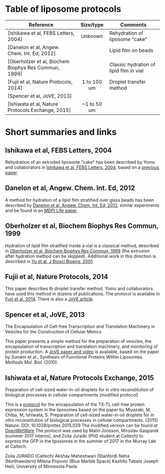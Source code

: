 # Table of liposome protocols

| Reference                                            | Size/type   | Comments                                |
| ----------                                           | :-------:   | --------                                |
| [Ishikawa et al, FEBS Letters, 2004]                 | Unknown     | Rehydration of liposome "cake"          |
| [Danelon et al, Angew. Chem. Int. Ed, 2012]          |             | Lipid film on beads                     |
| [Oberholzer et al, Biochem Biophys Res Commun, 1999] |             | Classic hydration of lipid film in vial |
| [Fujii et al, Nature Protocols, 2014]                | 1 to 100 um | Droplet transfer method                 |
| [Spencer et al, JoVE, 2013]                          |             |                                         |
| [Ishiwata et al, Nature Protocols Exchange, 2015]    | ~1 to 50 um |                                         |

# Short summaries and links

## Ishikawa et al, FEBS Letters, 2004

Rehydration of an extruded liposome "cake" has been described by Yomo
and collaborators in [Ishikawa et al, FEBS Letters,
2004](https://www.sciencedirect.com/science/article/pii/S0014579304011743),
based on a [previous
paper](https://www.sciencedirect.com/science/article/pii/S0168365999000474).

## Danelon et al, Angew. Chem. Int. Ed, 2012

A method for hydration of a lipid film stratified over glass beads has
been described by [Danelon et al, Angew. Chem. Int. Ed,
2012](https://onlinelibrary.wiley.com/doi/abs/10.1002/anie.201107123);
similar experiments and be found in an [MDPI Life
paper](http://www.mdpi.com/2075-1729/5/1/969).

## Oberholzer et al, Biochem Biophys Res Commun, 1999

Hydration of lipid film stratified inside a vial is a classical
method, described in [Oberholzer et al, Biochem Biophys Res Commun,
1999](https://www.sciencedirect.com/science/article/pii/S0006291X99904047)
(the extrusion after hydration method can be skipped).  Additional
work in this direction is descirbed in [Yu et al, J Biosci Bioeng,
2001](https://www.sciencedirect.com/science/article/pii/S1389172301803224).

## Fujii et al, Nature Protocols, 2014

This paper describes th droplet transfer method.  Yomo and collaborators have 
used this method in dozens of publications.  The protocol is available in
[Fujii et al, 2014](https://www.nature.com/articles/nprot.2014.107).
There is also a [JoVE article](https://www.jove.com/video/55282).

## Spencer et al, JoVE, 2013

The Encapsulation of Cell-free Transcription and Translation Machinery in Vesicles for the Construction of Cellular Mimics 

This paper presents a simple method for the preparation of vesicles, the encapsulation of transcription and translation machinery, and monitoring of protein production. A [JoVE paper and video](https://www.jove.com/video/51304/the-encapsulation-cell-free-transcription-translation-machinery) is available, based on the paper by Sunami et al., Synthesis of Functional Proteins Within Liposomes. *Methods Mol. Biol.* (2010).

## Ishiwata et al, Nature Protocols Exchange, 2015

Preparation of cell-sized water-in-oil droplets for *in vitro* reconstitution of biological processes in cellular compartments (modified protocol)

This is a [protocol](https://www.nature.com/protocolexchange/protocols/3815#/related-articles) for the encapsulation of the TX-TL cell-free protein expression system in the liposomes based on the paper by Miyazaki, M, Chiba, M, Ishiwata, S. Preparation of cell-sized water-in-oil droplets for *in vitro* reconstitution of biological processes in cellular compartments. (2015) Nature. DOI: 10.1038/protex.2015.029
The modified version can be found at [OpenWetWare](https://openwetware.org/wiki/Preparation_of_cell-sized_water-in-oil_droplets) The protocol was used by Malin Jonsson, Miroslav Gasparek (summer 2017 interns), and Zoila Jurado (PhD student at Caltech) to express the GFP in the liposomes in the summer of 2017 in the Murray Lab at Caltech.

Zoila JURADO (Caltech)
Akshay Maheshwari (Stanford)
Neha (Northwestern)
Milena Popovic (Blue Marble Space)
Kazhito Tabata
Joseph Heili, University of Minnesota
Paola